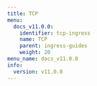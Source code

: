 ```yaml
---
title: TCP
menu:
  docs_v11.0.0:
    identifier: tcp-ingress
    name: TCP
    parent: ingress-guides
    weight: 20
menu_name: docs_v11.0.0
info:
  version: v11.0.0
---
```


